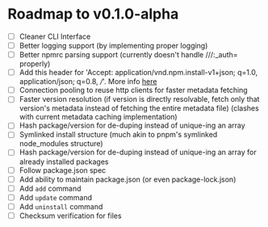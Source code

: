 # Roadmap to v0.1.0-alpha

-   [ ] Cleaner CLI Interface
-   [ ] Better logging support (by implementing proper logging)
-   [ ] Better npmrc parsing support (currently doesn't handle //<registry>/:\_auth=<token> properly)
-   [ ] Add this header for 'Accept: application/vnd.npm.install-v1+json; q=1.0, application/json; q=0.8, _/_'. More info [here](https://github.com/npm/registry/blob/main/docs/responses/package-metadata.md#abbreviated-metadata-format)
-   [ ] Connection pooling to reuse http clients for faster metadata fetching
-   [ ] Faster version resolution (if version is directly resolvable, fetch only that version's metadata instead of fetching the entire metadata file) (clashes with current metadata caching implementation)
-   [ ] Hash package/version for de-duping instead of unique-ing an array
-   [ ] Symlinked install structure (much akin to pnpm's symlinked node_modules structure)
-   [ ] Hash package/version for de-duping instead of unique-ing an array for already installed packages
-   [ ] Follow package.json spec
-   [ ] Add ability to maintain package.json (or even package-lock.json)
-   [ ] Add `add` command
-   [ ] Add `update` command
-   [ ] Add `uninstall` command
-   [ ] Checksum verification for files
